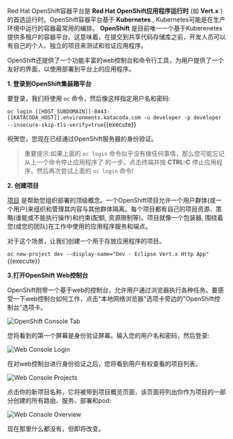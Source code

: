 Red Hat OpenShift容器平台是 **Red Hat OpenShift应用程序运行时** (如 **Vert.x** )的首选运行时。OpenShift容器平台基于 **Kubernetes** , Kubernetes可能是在生产环境中运行的容器最常用的编排。 **OpenShift** 是目前唯一一个基于Kuberenetes提供多租户的容器平台。这意味着，在提交到共享代码存储库之前，开发人员可以有自己的个人、独立的项目来测试和验证应用程序。

OpenShift还提供了一个功能丰富的web控制台和命令行工具，为用户提供了一个友好的界面，以使用部署到平台上的应用程序。

**1. 登录到OpenShift集装箱平台**

要登录，我们将使用 ``oc`` 命令，然后像这样指定用户名和密码:

``oc login [[HOST_SUBDOMAIN]]-8443-[[KATACODA_HOST]].environments.katacoda.com -u developer -p developer --insecure-skip-tls-verify=true``{{execute}}

祝贺您，您现在已经通过OpenShift服务器的身份验证。

> 重要提示:如果上面的 ``oc login`` 命令似乎没有做任何事情，那么您可能忘记从上一个命令停止应用程序了
的一步。点击终端并按 **CTRL-C** 停止应用程序，然后再次尝试上面的 ``oc login`` 命令!

**2. 创建项目**

 [项目](https://docs.openshift.com/container-platform/3.6/architecture/core_concepts/projects_and_users.html#projects) 是帮助您组织部署的顶级概念。一个OpenShift项目允许一个用户群体(或一个用户)来组织和管理其内容与其他群体隔离。每个项目都有自己的项目资源、策略(谁能或不能执行操作)和约束(配额, 资源限制等)。项目就像一个包装器, 围绕着您(或您的团队)在工作中使用的应用程序服务和端点。

对于这个场景，让我们创建一个用于存放应用程序的项目。

``oc new-project dev --display-name="Dev - Eclipse Vert.x Http App"``{{execute}}

**3.打开OpenShift Web控制台**

OpenShift附带一个基于web的控制台，允许用户通过浏览器执行各种任务。要感受一下web控制台如何工作，点击"本地网络浏览器"选项卡旁边的"OpenShift控制台"选项卡。

![OpenShift Console Tab](/openshift/assets/middleware/rhoar-getting-started-vertx/openshift-console-tab.png)

您将看到的第一个屏幕是身份验证屏幕。输入您的用户名和密码，然后登录:

![Web Console Login](/openshift/assets/middleware/rhoar-getting-started-vertx/login.png)

在对web控制台进行身份验证之后，您将看到用户有权查看的项目列表。

![Web Console Projects](/openshift/assets/middleware/rhoar-getting-started-vertx/projects.png)

点击你的新项目名称，它将被带到项目概览页面，该页面将列出你作为项目的一部分创建的所有路由、服务、部署和pod:

![Web Console Overview](/openshift/assets/middleware/rhoar-getting-started-vertx/overview.png)

现在那里什么都没有，但即将改变。